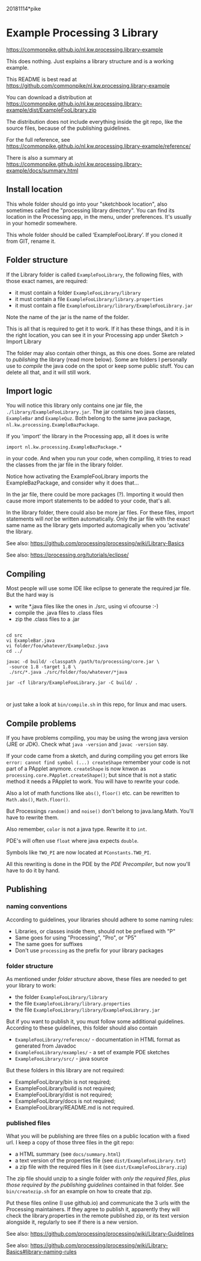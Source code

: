 20181114*pike 
# Example Processing 3 Library
<https://commonpike.github.io/nl.kw.processing.library-example>

This does nothing. Just explains a library structure and is a working example.

This README is best read at 
https://github.com/commonpike/nl.kw.processing.library-example

You can download a distribution at 
https://commonpike.github.io/nl.kw.processing.library-example/dist/ExampleFooLibrary.zip

The distribution does not include everything inside the git repo,
like the source files, because of the publishing guidelines.

For the full reference, see 
<https://commonpike.github.io/nl.kw.processing.library-example/reference/>

There is also a summary at 
https://commonpike.github.io/nl.kw.processing.library-example/docs/summary.html

## Install location

This whole folder should go into your "sketchbook location",
also sometimes called the "processing library directory".
You can find its location in the Processing app, in the menu,
under preferences. It's usually in your homedir somewhere.

This whole folder should be called ‘ExampleFooLibrary’.
If you cloned it from GIT, rename it.

## Folder structure

If the Library folder is called `ExampleFooLibrary`, the
following files, with those exact names, are required:

 - it must contain a folder `ExampleFooLibrary/library`
 - it must contain a file `ExampleFooLibrary/library.properties`
 - it must contain a file `ExampleFooLibrary/library/ExampleFooLibrary.jar`

Note the name of the jar is the name of the folder.

This is all that is required to get it to work. 
If it has these things, and it is in the right location,
you can see it in your Processing app under Sketch > Import Library


The folder may also contain other things, as this
one does. Some are related to _publishing_ the library 
(read more below). Some are folders I personally use to 
_compile_ the java code on the spot or keep some public
stuff. You can delete all that, and it will still work.

## Import logic

You will notice this library only contains
one jar file, the `./library/ExampleFooLibrary.jar`. 
The jar contains two java classes, `ExampleBar` and `ExampleQuz`.
Both belong to the same java package, `nl.kw.processing.ExampleBazPackage`.

If you 'import' the library in the Processing app, all 
it does is write 

`import nl.kw.processing.ExampleBazPackage.*`

in your code. And when you run your code, when compiling,
it tries to read the classes from the jar file in the library folder.

Notice how activating the ExampleFooLibrary imports the 
ExampleBazPackage, and consider why it does that…

In the jar file, there could be more packages (?). 
Importing it would then cause more import statements
to be added to your code, that's all.

In the library folder, there could also be more jar files. 
For these files, import statements will _not_ be written automatically.
Only the jar file with the exact same name as the library
gets imported automagically when you ‘activate’ the library.



See also:
https://github.com/processing/processing/wiki/Library-Basics

See also:
https://processing.org/tutorials/eclipse/

## Compiling 

Most people will use some IDE like eclipse to generate
the required jar file. But the hard way is

- write *.java files like the ones in ./src, using vi ofcourse :-)
- compile the .java files to .class files 
- zip the .class files to a .jar  

```

cd src
vi ExampleBar.java
vi folder/foo/whatever/ExampleQuz.java
cd ../

javac -d build/ -classpath /path/to/processing/core.jar \
 -source 1.8 -target 1.8 \
 ./src/*.java ./src/folder/foo/whatever/*java

jar -cf library/ExampleFooLibrary.jar -C build/ .
  
  
```

or just take a look at `bin/compile.sh` in this repo,
for linux and mac users.

## Compile problems 

If you have problems compiling, you may be using the wrong java
version (JRE or JDK). Check what `java -version` and `javac -version` say.

If your code came from a sketch, and during compiling you get errors like 
``error: cannot find symbol (...) createShape``
remember your code is not part of a PApplet anymore. 
`createShape` is now knwon as `processing.core.PApplet.createShape()`;
but since that is not a  static method it needs a PApplet
to work. You will have to rewrite your code.

Also a lot of math functions like `abs()`, `floor()` etc. can
be rewritten to `Math.abs()`, `Math.floor()`. 

But Processings `random()` and `noise()` don't belong to 
java.lang.Math. You'll have to rewrite them.

Also remember, `color` is not a java type. Rewrite it to `int`.

PDE's will often use `float` where java expects `double`.

Symbols like `TWO_PI` are now located at `PConstants.TWO_PI`.

All this rewriting is done in the PDE by the _PDE Precompiler_,
but now you'll have to do it by hand. 

## Publishing

### naming conventions

According to guidelines, your libraries should adhere
to some naming rules:


  - Libraries, or classes inside them, should not be prefixed with "P" 
  - Same goes for using "Processing", "Pro", or "P5" 
  - The same goes for suffixes
  - Don't use ``processing`` as the prefix for your library packages

### folder structure
  
As mentioned under _folder structure_ above, 
these files are needed to get your library to work:

 - the folder `ExampleFooLibrary/library`
 - the file `ExampleFooLibrary/library.properties`
 - the file `ExampleFooLibrary/library/ExampleFooLibrary.jar`

But if you want to publish it, you must follow some additional
guidelines. According to these guidelines, this folder 
should also contain

 - `ExampleFooLibrary/reference/` - documentation in HTML format as generated from Javadoc
 - `ExampleFooLibrary/examples/`  - a set of example PDE sketches 
 - `ExampleFooLibrary/src/` - java source

But these folders in this library are not required:

 - ExampleFooLibrary/bin  is not required;
 - ExampleFooLibrary/build is not required;
 - ExampleFooLibrary/dist is not required;
 - ExampleFooLibrary/docs is not required; 
 - ExampleFooLibrary/README.md is not required.

### published files

What you will be publishing are three files on a public location 
with a fixed url. I keep a copy of those three files in the git repo:

 - a HTML summary (see `docs/summary.html`)
 - a text version of the properties file (see `dist/ExampleFooLibrary.txt`)
 - a zip file with the required files in it (see `dist/ExampleFooLibrary.zip`)

The zip file should unzip to a single folder with *only the 
required files, plus those required by the publishing guidelines* 
contained in that folder. See `bin/createzip.sh` for an example 
on how to create that zip.

Put these files online (I use github.io) and communicate
the 3 urls with the Processing maintainers. If they agree
to publish it, apparently they will check the library.properties
in the remote published zip, or its text version alongside it, 
regularly to see if there is a new version.

See also:
https://github.com/processing/processing/wiki/Library-Guidelines

See also:
https://github.com/processing/processing/wiki/Library-Basics#library-naming-rules
